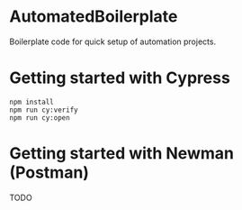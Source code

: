 # AutomatedBoilerplate
Boilerplate code for quick setup of automation projects.


# Getting started with Cypress
```
npm install
npm run cy:verify
npm run cy:open
```

# Getting started with Newman (Postman)

TODO